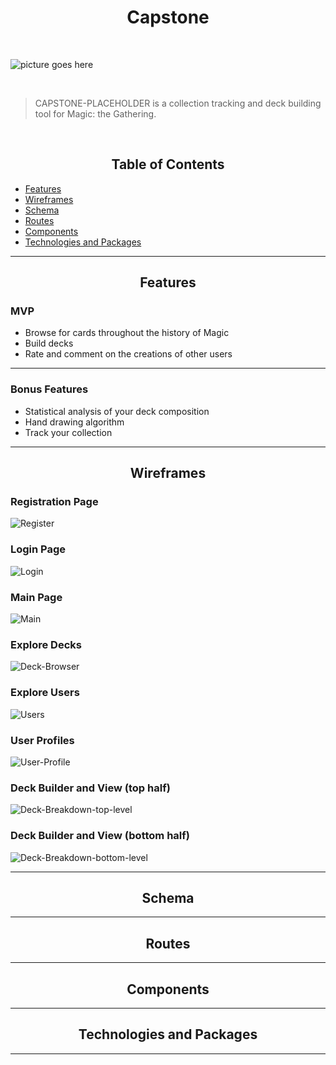 <div align="center">
  <h1>Capstone</h1>
</div>

<br>

![picture goes here](http://pictureurl)

<br>


> CAPSTONE-PLACEHOLDER is a collection tracking and deck building tool for Magic: the Gathering.

<br>


<div align="center">
  <h2>Table of Contents</h2>
</div>


- [Features](#features)
- [Wireframes](#wireframes)
- [Schema](#schema)
- [Routes](#routes)
- [Components](#components)
- [Technologies and Packages](#technologies-and-packages)
---
<div align="center">
  <h2>Features</h2>
</div>

### MVP

- Browse for cards throughout the history of Magic
- Build decks
- Rate and comment on the creations of other users
---

### Bonus Features
- Statistical analysis of your deck composition
- Hand drawing algorithm
- Track your collection
---
<div align="center">
  <h2>Wireframes</h2>
</div>

### Registration Page

![Register](https://user-images.githubusercontent.com/62177226/103712090-e8825680-4f86-11eb-9fcc-2c59820c239c.JPG)

### Login Page
![Login](https://user-images.githubusercontent.com/62177226/103712100-ee783780-4f86-11eb-9786-f227fd3eeb9b.JPG)

### Main Page
![Main](https://user-images.githubusercontent.com/62177226/103712106-f46e1880-4f86-11eb-8293-5a43fd26ee2a.JPG)

### Explore Decks
![Deck-Browser](https://user-images.githubusercontent.com/62177226/103716847-00130c80-4f92-11eb-86e9-da148466aabb.JPG)

### Explore Users
![Users](https://user-images.githubusercontent.com/62177226/103732172-de774c80-4fb4-11eb-9914-6b60aecd695f.JPG)

### User Profiles
![User-Profile](https://user-images.githubusercontent.com/62177226/103735560-5301b980-4fbc-11eb-8e2a-85dbd8b430da.JPG)

### Deck Builder and View (top half)
![Deck-Breakdown-top-level](https://user-images.githubusercontent.com/62177226/103759111-2f049f00-4fe1-11eb-90b0-70d53e65efb6.JPG)

### Deck Builder and View (bottom half)
![Deck-Breakdown-bottom-level](https://user-images.githubusercontent.com/62177226/103765847-d8e92900-4feb-11eb-9819-ff2876383320.JPG)

---
<div align="center">
  <h2>Schema</h2>
</div>

---
<div align="center">
  <h2>Routes</h2>
</div>

---
<div align="center">
  <h2>Components</h2>
</div>

---
<div align="center">
  <h2>Technologies and Packages</h2>
</div>

---
